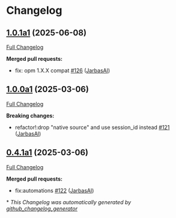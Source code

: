 # Changelog

## [1.0.1a1](https://github.com/OpenVoiceOS/ovos-audio/tree/1.0.1a1) (2025-06-08)

[Full Changelog](https://github.com/OpenVoiceOS/ovos-audio/compare/1.0.0a1...1.0.1a1)

**Merged pull requests:**

- fix: opm 1.X.X compat [\#126](https://github.com/OpenVoiceOS/ovos-audio/pull/126) ([JarbasAl](https://github.com/JarbasAl))

## [1.0.0a1](https://github.com/OpenVoiceOS/ovos-audio/tree/1.0.0a1) (2025-03-06)

[Full Changelog](https://github.com/OpenVoiceOS/ovos-audio/compare/0.4.1a1...1.0.0a1)

**Breaking changes:**

- refactor!:drop "native source" and use session\_id instead [\#121](https://github.com/OpenVoiceOS/ovos-audio/pull/121) ([JarbasAl](https://github.com/JarbasAl))

## [0.4.1a1](https://github.com/OpenVoiceOS/ovos-audio/tree/0.4.1a1) (2025-03-06)

[Full Changelog](https://github.com/OpenVoiceOS/ovos-audio/compare/0.4.0...0.4.1a1)

**Merged pull requests:**

- fix:automations [\#122](https://github.com/OpenVoiceOS/ovos-audio/pull/122) ([JarbasAl](https://github.com/JarbasAl))



\* *This Changelog was automatically generated by [github_changelog_generator](https://github.com/github-changelog-generator/github-changelog-generator)*
